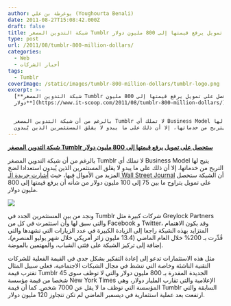 ```yaml
---
author: يوغرطة بن علي (Youghourta Benali)
date: 2011-08-27T15:08:42.000Z
draft: false
title: شبكة التدوين المصغر Tumblr ستحصل على تمويل يرفع قيمتها إلى 800 مليون دولار
type: post
url: /2011/08/tumblr-800-million-dollars/
categories:
  - Web
  - أخبار الشركات
tags:
  - Tumblr
coverImage: /static/images/tumblr-800-million-dollars/tumblr-logo.png
excerpt: >-
  [**شبكة التدوين المصغر Tumblr ستحصل على تمويل يرفع قيمتها إلى 800 مليون
  دولار**](https://www.it-scoop.com/2011/08/tumblr-800-million-dollars/)


  بالرغم من أن شبكة التدوين المصغر Tumblr لا تملك أي Business Model يتيح لها
  التربح من خدماتها، إلا أن ذلك على ما يبدو لا يقلق المستثمرين الذين يُبدون
---
```

[**شبكة التدوين المصغر Tumblr ستحصل على تمويل يرفع قيمتها إلى 800 مليون دولار**](https://www.it-scoop.com/2011/08/tumblr-800-million-dollars/)

بالرغم من أن شبكة التدوين المصغر Tumblr لا تملك أي Business Model يتيح لها التربح من خدماتها، إلا أن ذلك على ما يبدو لا يقلق المستثمرين الذين يُبدون استعدادا لضخ المزيد من الأموال فيها، حيث [أشارت جريدة الـ Wall Street Journal](http://online.wsj.com/article/SB10001424053111904009304576530920265948358.html) أن الشبكة ستحصل على تمويل يتراوح ما بين 75 إلى 100 مليون دولار من شأنه أن يرفع قيمتها إلى 800 مليون دولار.

![](/static/images/tumblr-800-million-dollars/tumblr-logo.png)

ونجد من بين المستثمرين الجدد في Tumblr شركات كبيرة مثل Greylock Partners والتي سبق لها وأن استثمرت في كل من Facebook و Twitter، وقد يكون الاهتمام المتزايد بهذه الشبكة راجعا إلى الزيادة الكبيرة في عدد الزيارات التي تشهدها والتي قُدِّرت بـ 200% خلال العام الماضي (13.4 مليون زائر أمريكي خلال شهر يوليو المنصرم)، إضافة إلى تركيز الشبكة على فئتي الشباب، والمهتمين بالموضة.

مثل هذه الاستثمارات تدعو إلى إعادة التفكير بشكل جدي في القيمة الفعلية للشركات التقنية الناشئة وخاصة التي تنشط في مجال الشبكات الاجتماعية، فعلى سبيل المثال تقترب قيمة Tumblr الجديدة المقدرة بـ 800 مليون دولار والتي لا توظف سوى 45 شخصا من قيمة مؤسسة New York Times الإعلامية والتي تقارب المليار دولار، وهي المؤسسة التي توظف ما لا يقل عن 7000 شخص. كما أن قيمة Tumblr السابقة والتي ارتفعت بعد عملية استثمارية في ديسمبر الماضي لم تكن تتجاوز 120 مليون دولار.
